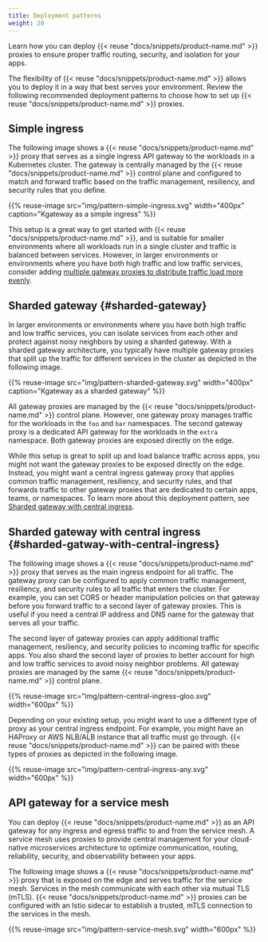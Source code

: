 ```yaml
---
title: Deployment patterns
weight: 20
---
```


Learn how you can deploy {{< reuse "docs/snippets/product-name.md" >}} proxies to ensure proper traffic routing, security, and isolation for your apps. 

The flexibility of {{< reuse "docs/snippets/product-name.md" >}} allows you to deploy it in a way that best serves your environment. Review the following recommended deployment patterns to choose how to set up {{< reuse "docs/snippets/product-name.md" >}} proxies.

## Simple ingress

The following image shows a {{< reuse "docs/snippets/product-name.md" >}} proxy that serves as a single ingress API gateway to the workloads in a Kubernetes cluster. The gateway is centrally managed by the {{< reuse "docs/snippets/product-name.md" >}} control plane and configured to match and forward traffic based on the traffic management, resiliency, and security rules that you define. 

{{% reuse-image src="img/pattern-simple-ingress.svg" width="400px" caption="Kgateway as a simple ingress"  %}}

This setup is a great way to get started with {{< reuse "docs/snippets/product-name.md" >}}, and is suitable for smaller environments where all workloads run in a single cluster and traffic is balanced between services. However, in larger environments or environments where you have both high traffic and low traffic services, consider adding [multiple gateway proxies to distribute traffic load more evenly](#sharded-gateway). 

## Sharded gateway {#sharded-gateway}

In larger environments or environments where you have both high traffic and low traffic services, you can isolate services from each other and protect against noisy neighbors by using a sharded gateway. With a sharded gateway architecture, you typically have multiple gateway proxies that split up the traffic for different services in the cluster as depicted in the following image. 

{{% reuse-image src="img/pattern-sharded-gateway.svg" width="400px" caption="Kgateway as a sharded gateway" %}}

All gateway proxies are managed by the {{< reuse "docs/snippets/product-name.md" >}} control plane. However, one gateway proxy manages traffic for the workloads in the `foo` and `bar` namespaces. The second gateway proxy is a dedicated API gateway for the workloads in the `extra` namespace. Both gateway proxies are exposed directly on the edge. 

While this setup is great to split up and load balance traffic across apps, you might not want the gateway proxies to be exposed directly on the edge. Instead, you might want a central ingress gateway proxy that applies common traffic management, resiliency, and security rules, and that forwards traffic to other gateway proxies that are dedicated to certain apps, teams, or namespaces. To learn more about this deployment pattern, see [Sharded gateway with central ingress](#sharded-gatway-with-central-ingress). 


## Sharded gateway with central ingress {#sharded-gatway-with-central-ingress}

The following image shows a {{< reuse "docs/snippets/product-name.md" >}} proxy that serves as the main ingress endpoint for all traffic. The gateway proxy can be configured to apply common traffic management, resiliency, and security rules to all traffic that enters the cluster. For example, you can set CORS or header manipulation policies on that gateway before you forward traffic to a second layer of gateway proxies. This is useful if you need a central IP address and DNS name for the gateway that serves all your traffic. 

The second layer of gateway proxies can apply additional traffic management, resiliency, and security policies to incoming traffic for specific apps. You also shard the second layer of proxies to better account for high and low traffic services to avoid noisy neighbor problems. All gateway proxies are managed by the same {{< reuse "docs/snippets/product-name.md" >}} control plane.

{{% reuse-image src="img/pattern-central-ingress-gloo.svg" width="600px"  %}}

Depending on your existing setup, you might want to use a different type of proxy as your central ingress endpoint. For example, you might have an HAProxy or AWS NLB/ALB instance that all traffic must go through. {{< reuse "docs/snippets/product-name.md" >}} can be paired with these types of proxies as depicted in the following image. 

{{% reuse-image src="img/pattern-central-ingress-any.svg" width="600px"  %}}

## API gateway for a service mesh

You can deploy {{< reuse "docs/snippets/product-name.md" >}} as an API gateway for any ingress and egress traffic to and from the service mesh. A service mesh uses proxies to provide central management for your cloud-native microservices architecture to optimize communication, routing, reliability, security, and observability between your apps. 

The following image shows a {{< reuse "docs/snippets/product-name.md" >}} proxy that is exposed on the edge and serves traffic for the service mesh. Services in the mesh communicate with each other via mutual TLS (mTLS). {{< reuse "docs/snippets/product-name.md" >}} proxies can be configured with an Istio sidecar to establish a trusted, mTLS connection to the services in the mesh. 

{{% reuse-image src="img/pattern-service-mesh.svg" width="600px"  %}}
